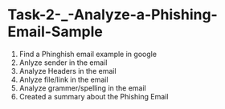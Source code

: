 # Task-2-_-Analyze-a-Phishing-Email-Sample
  1) Find a Phinghish email example in google
  2) Anlyze sender in the email
  3) Analyze Headers in the email
  4) Anlyze file/link in the email
  5) Analyze grammer/spelling in the email
  6) Created a summary about the Phishing Email
